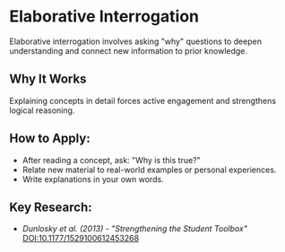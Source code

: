 # Elaborative Interrogation

Elaborative interrogation involves asking "why" questions to deepen understanding and connect new information to prior knowledge.

## Why It Works

Explaining concepts in detail forces active engagement and strengthens logical reasoning.

## How to Apply:
- After reading a concept, ask: "Why is this true?"
- Relate new material to real-world examples or personal experiences.
- Write explanations in your own words.

## Key Research:
- *Dunlosky et al. (2013) - "Strengthening the Student Toolbox"* [DOI:10.1177/1529100612453268](https://doi.org/10.1177/1529100612453268)